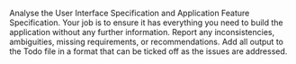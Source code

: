 <!-- copilot:ignore -->
Analyse the User Interface Specification and Application Feature Specification. Your job is to ensure it has everything you need to build the application without any further information. Report any inconsistencies, ambiguities, missing requirements, or recommendations. Add all output to the Todo file in a format that can be ticked off as the issues are addressed.

